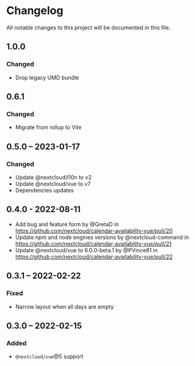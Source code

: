 # Changelog

All notable changes to this project will be documented in this file.

## 1.0.0
### Changed
* Drop legacy UMD bundle

## 0.6.1
### Changed
* Migrate from rollup to Vite

## 0.5.0 – 2023-01-17
### Changed
* Update @nextcloud/l10n to v2
* Update @nextcloud/vue to v7
* Dependencies updates

## 0.4.0 - 2022-08-11

* Add bug and feature form by @GretaD in https://github.com/nextcloud/calendar-availability-vue/pull/20
* Update npm and node engines versions by @nextcloud-command in https://github.com/nextcloud/calendar-availability-vue/pull/21
* Update @nextcloud/vue to 6.0.0-beta.1 by @PVince81 in https://github.com/nextcloud/calendar-availability-vue/pull/22


## 0.3.1 – 2022-02-22
### Fixed
- Narrow layout when all days are empty

## 0.3.0 – 2022-02-15
### Added
- `@nextcloud/vue`@5 support
